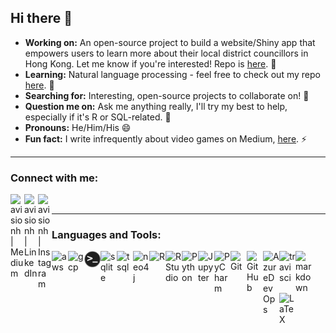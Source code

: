 ## Hi there 👋

- **Working on:** An open-source project to build a website/Shiny app that empowers users to learn more about their local district councillors in Hong Kong. Let me know if you're interested! Repo is [here](https://github.com/Hong-Kong-Districts-Info/dashboard-hkdistrictcouncillors). 🔭 
- **Learning:** Natural language processing - feel free to check out my repo [here](https://github.com/avisionh/training-nlp). 🌱
- **Searching for:** Interesting, open-source projects to collaborate on! 👯
- **Question me on:** Ask me anything really, I'll try my best to help, especially if it's R or SQL-related. 💬
- **Pronouns:** He/Him/His 😄
- **Fun fact:** I write infrequently about video games on Medium, [here](https://medium.com/@avisionho.yumyum). ⚡

---

### Connect with me:

[<img align="left" alt="avisionh | Medium" width="22px" src="https://cdn.jsdelivr.net/npm/simple-icons@3.4.0/icons/medium.svg" />][medium]
[<img align="left" alt="avisionh | LinkedIn" width="22px" src="https://cdn.jsdelivr.net/npm/simple-icons@v3/icons/linkedin.svg" />][linkedin]
[<img align="left" alt="avisionh | Instagram" width="22px" src="https://cdn.jsdelivr.net/npm/simple-icons@v3/icons/instagram.svg" />][instagram]

<br />

---

### Languages and Tools:
<img align="left" alt="aws" width="26px" src="https://cdn.jsdelivr.net/npm/simple-icons@3.4.0/icons/amazonaws.svg" />
<img align="left" alt="gcp" width="26px" src="https://cdn.jsdelivr.net/npm/simple-icons@3.4.0/icons/googlecloud.svg" />
<img align="left" alt="terminal" width="26px" src="https://raw.githubusercontent.com/github/explore/80688e429a7d4ef2fca1e82350fe8e3517d3494d/topics/terminal/terminal.png" />
<img align="left" alt="sqlite" width="26px" src="https://cdn.jsdelivr.net/npm/simple-icons@3.4.0/icons/sqlite.svg" />
<img align="left" alt="tsql" width="26px" src="https://cdn.jsdelivr.net/npm/simple-icons@3.4.0/icons/microsoftsqlserver.svg" />
<img align="left" alt="neo4j" width="26px" src="https://cdn.jsdelivr.net/npm/simple-icons@3.4.0/icons/neo4j.svg" />
<img align="left" alt="R" width="26px" src="https://cdn.jsdelivr.net/npm/simple-icons@3.4.0/icons/r.svg" />
<img align="left" alt="RStudio" width="26px" src="https://cdn.jsdelivr.net/npm/simple-icons@3.4.0/icons/rstudio.svg" />
<img align="left" alt="Python" width="26px" src="https://cdn.jsdelivr.net/npm/simple-icons@3.4.0/icons/python.svg" />
<img align="left" alt="Jupyter" width="26px" src="https://cdn.jsdelivr.net/npm/simple-icons@3.4.0/icons/jupyter.svg" />
<img align="left" alt="PyCharm" width="26px" src="https://cdn.jsdelivr.net/npm/simple-icons@3.4.0/icons/pycharm.svg" />
<img align="left" alt="Git" width="26px" src="https://cdn.jsdelivr.net/npm/simple-icons@3.4.0/icons/git.svg" />
<img align="left" alt="GitHub" width="26px" src="https://cdn.jsdelivr.net/npm/simple-icons@3.4.0/icons/github.svg" />
<img align="left" alt="AzureDevOps" width="26px" src="https://cdn.jsdelivr.net/npm/simple-icons@3.4.0/icons/azuredevops.svg" />
<img align="left" alt="travisci" width="26px" src="https://cdn.jsdelivr.net/npm/simple-icons@3.4.0/icons/travisci.svg" />
<img align="left" alt="markdown" width="26px" src="https://cdn.jsdelivr.net/npm/simple-icons@3.4.0/icons/markdown.svg" />
<img align="left" alt="LaTeX" width="26px" src="https://cdn.jsdelivr.net/npm/simple-icons@3.4.0/icons/latex.svg" />


[medium]: https://medium.com/@avisionho.yumyum
[instagram]: https://www.instagram.com/hungerontheculinaryexpress
[linkedin]: https://www.linkedin.com/in/avision-ho-397066a2/
